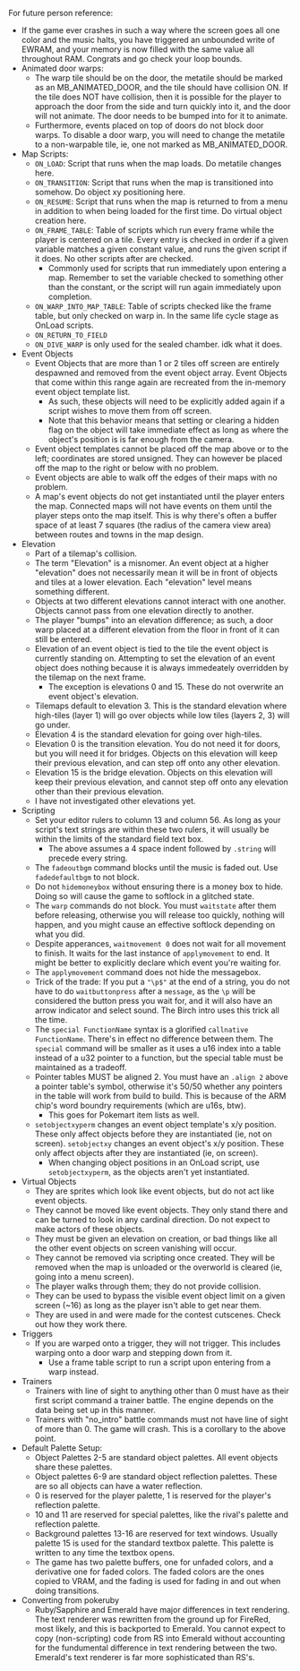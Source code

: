 For future person reference:
* If the game ever crashes in such a way where the screen goes all one color and the music halts, you have triggered an unbounded write of EWRAM, and your memory is now filled with the same value all throughout RAM. Congrats and go check your loop bounds.
* Animated door warps: 
	* The warp tile should be on the door, the metatile should be marked as an MB_ANIMATED_DOOR, and the tile should have collision ON. If the tile does NOT have collision, then it is possible for the player to approach the door from the side and turn quickly into it, and the door will not animate. The door needs to be bumped into for it to animate.
	* Furthermore, events placed on top of doors do not block door warps. To disable a door warp, you will need to change the metatile to a non-warpable tile, ie, one not marked as MB_ANIMATED_DOOR.
* Map Scripts:
	* `ON_LOAD`: Script that runs when the map loads. Do metatile changes here.
	* `ON_TRANSITION`: Script that runs when the map is transitioned into somehow. Do object xy positioning here.
	* `ON_RESUME`: Script that runs when the map is returned to from a menu in addition to when being loaded for the first time. Do virtual object creation here.
	* `ON_FRAME_TABLE`: Table of scripts which run every frame while the player is centered on a tile. Every entry is checked in order if a given variable matches a given constant value, and runs the given script if it does. No other scripts after are checked.
		* Commonly used for scripts that run immediately upon entering a map. Remember to set the variable checked to something other than the constant, or the script will run again immediately upon completion.
	* `ON_WARP_INTO_MAP_TABLE`: Table of scripts checked like the frame table, but only checked on warp in. In the same life cycle stage as OnLoad scripts.
	* `ON_RETURN_TO_FIELD`
	* `ON_DIVE_WARP` is only used for the sealed chamber. idk what it does.
* Event Objects
	* Event Objects that are more than 1 or 2 tiles off screen are entirely despawned and removed from the event object array. Event Objects that come within this range again are recreated from the in-memory event object template list.
		* As such, these objects will need to be explicitly added again if a script wishes to move them from off screen.
		* Note that this behavior means that setting or clearing a hidden flag on the object will take immediate effect as long as where the object's position is is far enough from the camera.
	* Event object templates cannot be placed off the map above or to the left; coordinates are stored unsigned. They can however be placed off the map to the right or below with no problem.
	* Event objects are able to walk off the edges of their maps with no problem.
	* A map's event objects do not get instantiated until the player enters the map. Connected maps will not have events on them until the player steps onto the map itself. This is why there's often a buffer space of at least 7 squares (the radius of the camera view area) between routes and towns in the map design.
* Elevation
	* Part of a tilemap's collision.
	* The term "Elevation" is a misnomer. An event object at a higher "elevation" does not necessarily mean it will be in front of objects and tiles at a lower elevation. Each "elevation" level means something different.
	* Objects at two different elevations cannot interact with one another. Objects cannot pass from one elevation directly to another.
	* The player "bumps" into an elevation difference; as such, a door warp placed at a different elevation from the floor in front of it can still be entered.
	* Elevation of an event object is tied to the tile the event object is currently standing on. Attempting to set the elevation of an event object does nothing because it is always immedeately overridden by the tilemap on the next frame.
		* The exception is elevations 0 and 15. These do not overwrite an event object's elevation.
	* Tilemaps default to elevation 3. This is the standard elevation where high-tiles (layer 1) will go over objects while low tiles (layers 2, 3) will go under.
	* Elevation 4 is the standard elevation for going over high-tiles.
	* Elevation 0 is the transition elevation. You do not need it for doors, but you will need it for bridges. Objects on this elevation will keep their previous elevation, and can step off onto any other elevation. 
	* Elevation 15 is the bridge elevation. Objects on this elevation will keep their previous elevation, and cannot step off onto any elevation other than their previous elevation.
	* I have not investigated other elevations yet.
* Scripting
	* Set your editor rulers to column 13 and column 56. As long as your script's text strings are within these two rulers, it will usually be within the limits of the standard field text box.
		* The above assumes a 4 space indent followed by `.string` will precede every string.
	* The `fadeoutbgm` command blocks until the music is faded out. Use `fadedefaultbgm` to not block.
	* Do not `hidemoneybox` without ensuring there is a money box to hide. Doing so will cause the game to softlock in a glitched state.
	* The `warp` commands do not block. You must `waitstate` after them before releasing, otherwise you will release too quickly, nothing will happen, and you might cause an effective softlock depending on what you did.
	* Despite apperances, `waitmovement 0` does not wait for all movement to finish. It waits for the last instance of `applymovement` to end. It might be better to explicitly declare which event you're waiting for.
	* The `applymovement` command does not hide the messagebox.
	* Trick of the trade: If you put a `"\p$"` at the end of a string, you do not have to do `waitbuttonpress` after a `message`, as the `\p` will be considered the button press you wait for, and it will also have an arrow indicator and select sound. The Birch intro uses this trick all the time.
	* The `special FunctionName` syntax is a glorified `callnative FunctionName`. There's in effect no difference between them. The `special` command will be smaller as it uses a u16 index into a table instead of a u32 pointer to a function, but the special table must be maintained as a tradeoff.
	* Pointer tables MUST be aligned 2. You must have an `.align 2` above a pointer table's symbol, otherwise it's 50/50 whether any pointers in the table will work from build to build. This is because of the ARM chip's word boundry requirements (which are u16s, btw).
		* This goes for Pokemart item lists as well.
	* `setobjectxyperm` changes an event object template's x/y position. These only affect objects before they are instantiated (ie, not on screen). `setobjectxy` changes an event object's x/y position. These only affect objects after they are instantiated (ie, on screen).
		* When changing object positions in an OnLoad script, use `setobjectxyperm`, as the objects aren't yet instantiated.
* Virtual Objects
	* They are sprites which look like event objects, but do not act like event objects.
	* They cannot be moved like event objects. They only stand there and can be turned to look in any cardinal direction. Do not expect to make actors of these objects.
	* They must be given an elevation on creation, or bad things like all the other event objects on screen vanishing will occur.
	* They cannot be removed via scripting once created. They will be removed when the map is unloaded or the overworld is cleared (ie, going into a menu screen).
	* The player walks through them; they do not provide collision.
	* They can be used to bypass the visible event object limit on a given screen (~16) as long as the player isn't able to get near them.
	* They are used in and were made for the contest cutscenes. Check out how they work there.
* Triggers
	* If you are warped onto a trigger, they will not trigger. This includes warping onto a door warp and stepping down from it.
		* Use a frame table script to run a script upon entering from a warp instead.
* Trainers
	* Trainers with line of sight to anything other than 0 must have as their first script command a trainer battle. The engine depends on the data being set up in this manner.
	* Trainers with "no_intro" battle commands must not have line of sight of more than 0. The game will crash. This is a corollary to the above point.
* Default Palette Setup:
	* Object Palettes 2-5 are standard object palettes. All event objects share these palettes.
	* Object palettes 6-9 are standard object reflection palettes. These are so all objects can have a water reflection.
	* 0 is reserved for the player palette, 1 is reserved for the player's reflection palette.
	* 10 and 11 are reserved for special palettes, like the rival's palette and reflection palette.
	* Background palettes 13-16 are reserved for text windows. Usually palette 15 is used for the standard textbox palette. This palette is written to any time the textbox opens.
	* The game has two palette buffers, one for unfaded colors, and a derivative one for faded colors. The faded colors are the ones copied to VRAM, and the fading is used for fading in and out when doing transitions.
* Converting from pokeruby
	* Ruby/Sapphire and Emerald have major differences in text rendering. The text renderer was rewritten from the ground up for FireRed, most likely, and this is backported to Emerald. You cannot expect to copy (non-scripting) code from RS into Emerald without accounting for the fundumental difference in text rendering between the two. Emerald's text renderer is far more sophisticated than RS's.

